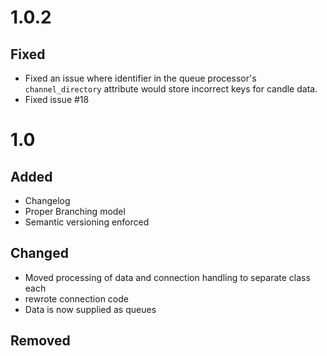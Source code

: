 # 1.0.2

## Fixed
- Fixed an issue where identifier in the queue processor's `channel_directory` attribute would store incorrect keys for candle data. 
- Fixed issue #18
# 1.0

## Added
- Changelog
- Proper Branching model
- Semantic versioning enforced

## Changed
- Moved processing of data and connection handling to separate class each
- rewrote connection code
- Data is now supplied as queues


## Removed

